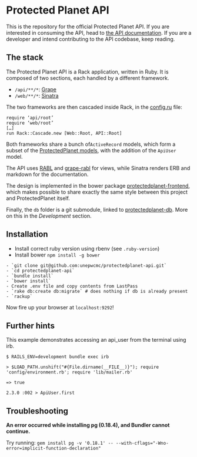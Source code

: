 # Protected Planet API

This is the repository for the official Protected Planet API. If you are interested in consuming the API, head to [the API documentation](http://api.protectedplanet.net/documentation). If you are a developer and intend contributing to the API codebase, keep reading.

## The stack

The Protected Planet API is a Rack application, written in Ruby. It is composed of two sections, each handled by a different framework.

* `/api/**/*`: [Grape](https://github.com/ruby-grape/grape)
* `/web/**/*`: [Sinatra](http://www.sinatrarb.com/)

The two frameworks are then cascaded inside Rack, in the [config.ru](/config.ru) file:

```
require ‘api/root’
require ‘web/root’
[…]
run Rack::Cascade.new [Web::Root, API::Root]
```

Both frameworks share a bunch of`ActiveRecord` models, which form a subset of the [ProtectedPlanet models](https://github.com/unepwcmc/ProtectedPlanet/tree/master/app/models), with the addition of the `ApiUser` model.

The API uses [RABL](https://github.com/nesquena/rabl) and [grape-rabl](https://github.com/ruby-grape/grape-rabl/) for views, while Sinatra renders ERB and markdown for the documentation.

The design is implemented in the bower package [protectedplanet-frontend](https://github.com/unepwcmc/protectedplanet-frontend), which makes possible to share exactly the same style between this project and ProtectedPlanet itself.

Finally, the `db` folder is a git submodule, linked to [protectedplanet-db](https://github.com/unepwcmc/protectedplanet-db). More on this in the _Development_ section.

## Installation

- Install correct ruby version using rbenv (see `.ruby-version`)
- Install bower `npm install -g bower`

```
- `git clone git@github.com:unepwcmc/protectedplanet-api.git`
- `cd protectedplanet-api`
- `bundle install`
- `bower install`
- Create .env file and copy contents from LastPass
- `rake db:create db:migrate` # does nothing if db is already present
- `rackup`
```

Now fire up your browser at `localhost:9292`!

## Further hints

This example demonstrates accessing an api_user from the terminal using irb.
```
$ RAILS_ENV=development bundle exec irb

> $LOAD_PATH.unshift("#{File.dirname(__FILE__)}"); require 'config/environment.rb'; require 'lib/mailer.rb'

=> true

2.3.0 :002 > ApiUser.first
```

## Troubleshooting

**An error occurred while installing pg (0.18.4), and Bundler cannot continue.**

Try running: `gem install pg -v '0.18.1' -- --with-cflags="-Wno-error=implicit-function-declaration"`
